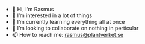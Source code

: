 - 👋 Hi, I’m Rasmus
- 👀 I’m interested in a lot of things
- 🌱 I’m currently learning everything all at once
- 💞️ I’m looking to collaborate on nothing in perticular
- 📫 How to reach me: rasmus@plantverket.se

<!---
rallekralle11/rallekralle11 is a ✨ special ✨ repository because its `README.md` (this file) appears on your GitHub profile.
You can click the Preview link to take a look at your changes.
--->
